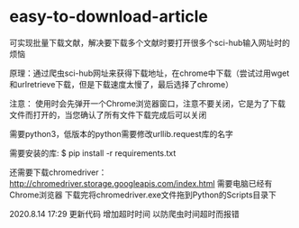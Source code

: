 # easy-to-download-article

可实现批量下载文献，解决要下载多个文献时要打开很多个sci-hub输入网址时的烦恼

原理：通过爬虫sci-hub网址来获得下载地址，在chrome中下载（尝试过用wget和urlretrieve下载，但是下载速度太慢了，最后选择了chrome）


注意：
使用时会先弹开一个Chrome浏览器窗口，注意不要关闭，它是为了下载文件而打开的，当您确认了所有文件下载完成后可以关闭


需要python3，低版本的python需要修改urllib.request库的名字

需要安装的库:
$ pip install -r requirements.txt

还需要下载chromedriver：http://chromedriver.storage.googleapis.com/index.html 需要电脑已经有Chrome浏览器
下载完将chromedriver.exe文件拖到Python的Scripts目录下

2020.8.14 17:29
更新代码 增加超时时间 以防爬虫时间超时而报错
